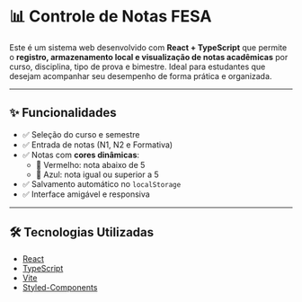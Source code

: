 # 📊 Controle de Notas FESA

Este é um sistema web desenvolvido com **React + TypeScript** que permite o **registro, armazenamento local e visualização de notas acadêmicas** por curso, disciplina, tipo de prova e bimestre. Ideal para estudantes que desejam acompanhar seu desempenho de forma prática e organizada.

---

## ✨ Funcionalidades

- ✅ Seleção do curso e semestre
- ✅ Entrada de notas (N1, N2 e Formativa)
- ✅ Notas com **cores dinâmicas**:
  - 🔴 Vermelho: nota abaixo de 5
  - 🔵 Azul: nota igual ou superior a 5
- ✅ Salvamento automático no `localStorage`
- ✅ Interface amigável e responsiva

---

## 🛠️ Tecnologias Utilizadas

- [React](https://reactjs.org/)
- [TypeScript](https://www.typescriptlang.org/)
- [Vite](https://vitejs.dev/)
- [Styled-Components](https://styled-components.com/)
